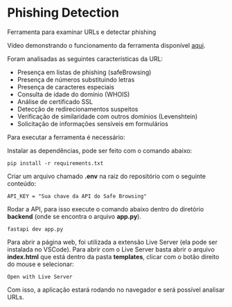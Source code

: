 # Phishing Detection

Ferramenta para examinar URLs e detectar phishing

Vídeo demonstrando o funcionamento da ferramenta disponível [aqui]( https://youtu.be/YXB-q7FbDE4).

Foram analisadas as seguintes características da URL:
- Presença em listas de phishing (safeBrowsing)
- Presença de números substituindo letras
- Presença de caracteres especiais
- Consulta de idade do domínio (WHOIS)
- Análise de certificado SSL
- Detecção de redirecionamentos suspeitos
- Verificação de similaridade com outros domínios (Levenshtein)
- Solicitação de informações sensíveis em formulários

Para executar a ferramenta é necessário:

Instalar as dependências, pode ser feito com o comando abaixo:

`pip install -r requirements.txt`

Criar um arquivo chamado **.env** na raiz do repositório com o seguinte conteúdo:

`API_KEY = "Sua chave da API do Safe Browsing"`

Rodar a API, para isso execute o comando abaixo dentro do diretório **backend** (onde se encontra o arquivo **app.py**).

`fastapi dev app.py`

Para abrir a página web, foi utilizada a extensão Live Server (ela pode ser instalada no VSCode). Para abrir com o Live Server basta abrir o arquivo **index.html** que está dentro da pasta **templates**, clicar com o botão direito do mouse e selecionar:

 `Open with Live Server`

 Com isso, a aplicação estará rodando no navegador e será possível analisar URLs.
